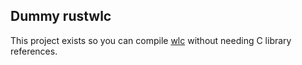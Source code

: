 ## Dummy rustwlc
This project exists so you can compile [wlc](https://github.com/SnirkImmington/wlc) without needing C library references.
